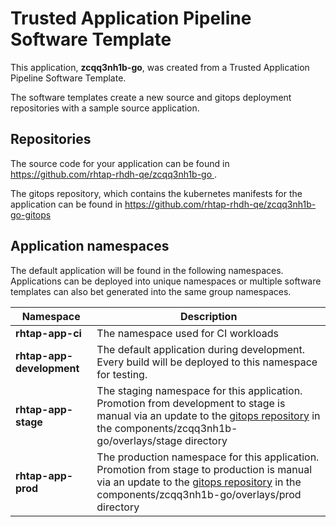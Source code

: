 # Trusted Application Pipeline Software Template

This application, **zcqq3nh1b-go**, was created from a Trusted Application Pipeline Software Template.

The software templates create a new source and gitops deployment repositories with a sample source application. 

## Repositories

The source code for your application can be found in [https://github.com/rhtap-rhdh-qe/zcqq3nh1b-go ](https://github.com/rhtap-rhdh-qe/zcqq3nh1b-go ).
 
The gitops repository, which contains the kubernetes manifests for the application can be found in 
[https://github.com/rhtap-rhdh-qe/zcqq3nh1b-go-gitops ](https://github.com/rhtap-rhdh-qe/zcqq3nh1b-go-gitops ) 

## Application namespaces 

The default application will be found in the following namespaces. Applications can be deployed into unique namespaces or multiple software templates can also bet generated into the same group namespaces.  

|  Namespace   |  Description   |  
| -------- | -------- |
| **rhtap-app-ci** | The namespace used for CI workloads |
| **rhtap-app-development** | The default application during development. Every build will be deployed to this namespace for testing. |
| **rhtap-app-stage** | The staging namespace for this application. Promotion from development to stage is manual via an update to the [gitops repository](https://github.com/rhtap-rhdh-qe/zcqq3nh1b-go-gitops ) in the components/zcqq3nh1b-go/overlays/stage directory |
| **rhtap-app-prod** | The production namespace for this application. Promotion from stage to production is manual via an update to the [gitops repository](https://github.com/rhtap-rhdh-qe/zcqq3nh1b-go-gitops ) in the components/zcqq3nh1b-go/overlays/prod directory |